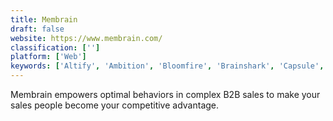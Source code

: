 ```yaml
---
title: Membrain
draft: false 
website: https://www.membrain.com/
classification: ['']
platform: ['Web']
keywords: ['Altify', 'Ambition', 'Bloomfire', 'Brainshark', 'Capsule', 'CloudApp', 'DocSend', 'ExecVision', 'Freshsales CRM', 'Highspot', 'Insightly', 'LearnCore', 'LevelEleven', 'MindTickle', 'Outreach', 'Pipedrive', 'Prezi', 'Salesforce Sales Cloud', 'Seismic', 'Zoho CRM', 'amoCRM', 'lesson.ly']
---
```

Membrain empowers optimal behaviors in complex B2B sales to make your sales people become your competitive advantage.